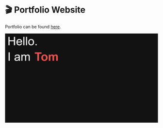 # :clapper: Portfolio Website

Portfolio can be found [here](https://schmelto.github.io/portfolio/).

![portfolio](./assets/portfolio.gif)





